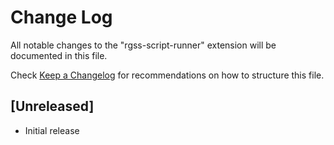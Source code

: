 # Change Log

All notable changes to the "rgss-script-runner" extension will be documented in this file.

Check [Keep a Changelog](http://keepachangelog.com/) for recommendations on how to structure this file.

## [Unreleased]

- Initial release